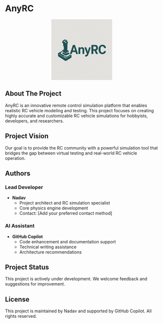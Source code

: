 # AnyRC

<p align="center">
  <img src="pc_app/Icon/AnyRC_logo_compressed.png" alt="AnyRC Logo" width="200"/>
</p>

## About The Project
AnyRC is an innovative remote control simulation platform that enables realistic RC vehicle modeling and testing. This project focuses on creating highly accurate and customizable RC vehicle simulations for hobbyists, developers, and researchers.

## Project Vision
Our goal is to provide the RC community with a powerful simulation tool that bridges the gap between virtual testing and real-world RC vehicle operation.

## Authors

### Lead Developer
- **Nadav**
  - Project architect and RC simulation specialist
  - Core physics engine development
  - Contact: [Add your preferred contact method]

### AI Assistant
- **GitHub Copilot**
  - Code enhancement and documentation support
  - Technical writing assistance
  - Architecture recommendations

## Project Status
This project is actively under development. We welcome feedback and suggestions for improvement.

## License
This project is maintained by Nadav and supported by GitHub Copilot. All rights reserved.
